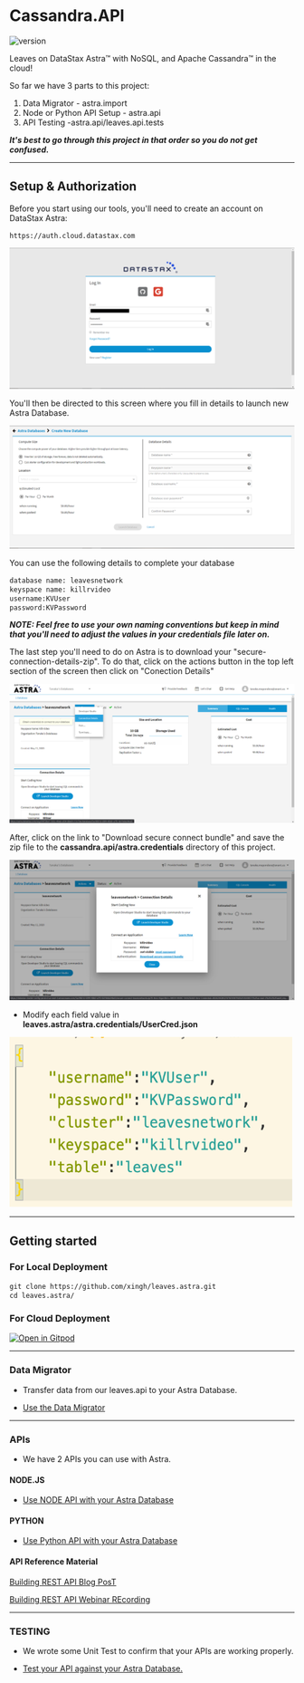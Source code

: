 # Cassandra.API 

![version](https://img.shields.io/badge/version-0.0.1-blue)

Leaves on DataStax Astra™ with NoSQL, and Apache Cassandra™ in the cloud!

So far we have 3 parts to this project:

1) Data Migrator - astra.import
2) Node or Python API Setup - astra.api
3) API Testing -astra.api/leaves.api.tests

***It's best to go through this project in that order so you do not get confused.***

---

## Setup & Authorization


Before you start using our tools, you'll need to create an account on DataStax Astra:
```
https://auth.cloud.datastax.com
```

![Astra](Assets/../Assets/Images/astra1.png)

You'll then be directed to this screen where you fill in details to launch new Astra Database.

![Astra](Assets/../Assets/Images/astra4.png)

You can use the following details to complete your database
```
database name: leavesnetwork
keyspace name: killrvideo
username:KVUser
password:KVPassword
```

***NOTE: Feel free to use your own naming conventions but keep in mind that you'll need to adjust the values in your credentials file later on.***

The last step you'll need to do on Astra is to download your "secure-connection-details-zip". To do that, click on the actions button in the top left section of the screen then click on "Conection Details"

![Astra](Assets/../Assets/Images/astra2.png)

After, click on the link to "Download secure connect bundle" and save the zip file to the **cassandra.api/astra.credentials** directory of this project. 

![Astra](Assets/../Assets/Images/astra3.png)

* Modify each field value in **leaves.astra/astra.credentials/UserCred.json** 

<img src="Assets/Images/UserCred.png" width="500" height="300">

---

## Getting started

### For Local Deployment

```
git clone https://github.com/xingh/leaves.astra.git
cd leaves.astra/
```

### For Cloud Deployment

[![Open in Gitpod](https://gitpod.io/button/open-in-gitpod.svg)](https://gitpod.io/#https://github.com/anant/cassandra.api.git)

---


### Data Migrator

- Transfer data from our leaves.api to your Astra Database.

- [Use the Data Migrator](https://github.com/Anant/cassandra.api/blob/master/astra.import/README.md)

---

### APIs

- We have 2 APIs you can use with Astra.

#### NODE.JS

- [Use NODE API with your Astra Database](https://github.com/Anant/cassandra.api/blob/master/astra.api/leaves.api.node/README.md)

#### PYTHON

- [Use Python API with your Astra Database](https://github.com/Anant/cassandra.api/blob/master/astra.api/leaves.api.python/README.md)

#### API Reference Material

[Building REST API Blog PosT](https://blog.anant.us/building-a-rest-api-with-cassandra-on-datastax-astra-using-python-and-node/)

[Building REST API Webinar REcording](https://blog.anant.us/building-a-rest-api-with-cassandra-on-datastax-astra-using-python-and-node/)

---

### TESTING

- We wrote some Unit Test to confirm that your APIs are working properly.

- [Test your API against your Astra Database.](https://github.com/anant/cassandra.api/blob/master/astra.api/leaves.api.tests/README.md)